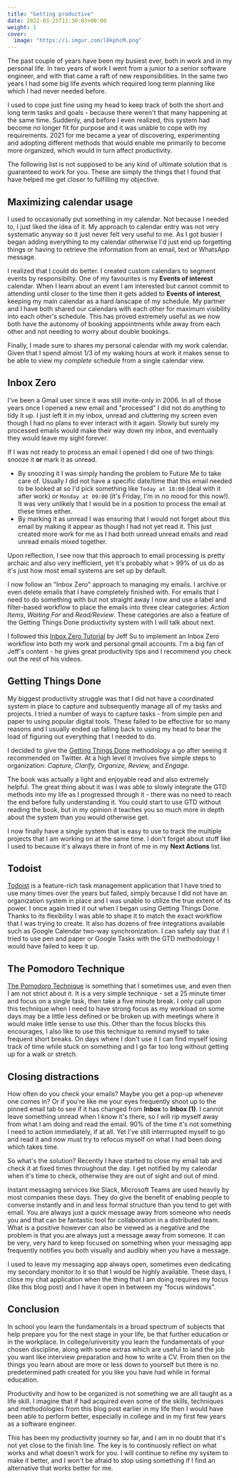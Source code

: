 ```yaml
---
title: "Getting productive"
date: 2022-03-25T11:30:03+00:00
weight: 1
cover:
  image: "https://i.imgur.com/l0kphcM.png"
---
```


The past couple of years have been my busiest ever, both in work and in my personal life. In two years of work I went from a junior to a senior software engineer, and with that came a raft of new responsibilities. In the same two years I had some big life events which required long term planning like which I had never needed before.

I used to cope just fine using my head to keep track of both the short and long term tasks and goals - because there weren't that many happening at the same time. Suddenly, and before I even realized, this system had become no longer fit for purpose and it was unable to cope with my requirements. 2021 for me became a year of discovering, experimenting and adopting different methods that would enable me primarily to become more organized, which would in turn affect productivity. 

The following list is not supposed to be any kind of ultimate solution that is guaranteed to work for you. These are simply the things that I  found that have helped me get closer to fulfilling my objective.

## Maximizing calendar usage

I used to occasionally put something in my calendar. Not because I needed to, I just liked the idea of it. My approach to calendar entry was not very systematic anyway so it just never felt very useful to me. As I got busier I began adding everything to my calendar otherwise I'd just end up forgetting things or having to retrieve the information from an email, text or WhatsApp message.

I realized that I could do better. I created custom calendars to segment events by responsibilty. One of my favourites is my **Events of interest** calendar. When I learn about an event I am interested but cannot commit to attending until closer to the time then it gets added to **Events of interest**, keeping my main calendar as a hard lanscape of my schedule. My partner and I have both shared our calendars with each other for maximum visibility into each other's schedule. This has proved extremely useful as we now both have the autonomy of booking appointments while away from each other and not needing to worry about double bookings.

Finally, I made sure to shares my personal calendar with my work calendar. Given that I spend almost 1/3 of my waking hours at work it makes sense to be able to view my *complete* schedule from a single calendar view.

## Inbox Zero

I've been a Gmail user since it was still invite-only in 2006. In all of those years once I opened a new email and "processed" I did not do anything to tidy it up. I just left it in my inbox, unread and cluttering my screen even though I had no plans to ever interact with it again. Slowly but surely my processed emails would make their way down my inbox, and eventually they would leave my sight forever.

If I was not ready to process an email I opened I did one of two things: snooze it **or** mark it as unread. 

* By snoozing it I was simply handing the problem to Future Me to take care of. Usually I did not have a specific date/time that this email needed to be looked at so I'd pick something like `Today at 18:00` (deal with it after work) or `Monday at 09:00` (it's Friday, I'm in no mood for this now!). It was very unlikely that I would be in a position to process the email at these times either.
* By marking it as unread I was ensuring that I would not forget about this email by making it appear as though I had not yet read it. This just created more work for me as I had both unread unread emails and read unread emails mixed together.

Upon reflection, I see now that this approach to email processing is pretty archaic and also very inefficient, yet it's probably what > 99% of us do as it's just how most email systems are set up by default.

I now follow an "Inbox Zero" approach to managing my emails. I archive or even delete emails that I have completely finished with. For emails that I need to do something with but not straight away I now and use a label and filter-based workflow to place the emails into three clear categories: *Action Items*, *Waiting For* and *Read/Review*. These categories are also a feature of the Getting Things Done productivity system with I will talk about next.

I followed this [Inbox Zero Tutorial](https://youtu.be/9ql1CQfxWxQ) by Jeff Su to implement an Inbox Zero workflow into both my work and personal gmail accounts. I'm a big fan of Jeff's content - he gives great productivity tips and I recommend you check out the rest of his videos.

## Getting Things Done

My biggest productivity struggle was that I did not have a coordinated system in place to capture and subsequently manage all of my tasks and projects. I tried a number of ways to capture tasks - from simple pen and paper to using popular digital tools. These failed to be effective for so many reasons and I usually ended up falling back to using my head to bear the load of figuring out everything that I needed to do.

I decided to give the [Getting Things Done](https://gettingthingsdone.com/what-is-gtd/) methodology a go after seeing it recommended on Twitter.
At a high level it involves five simple steps to organization: _Capture, Clarify, Organize, Review,_ and _Engage_.

The book was actually a light and enjoyable read and also extremely helpful. The great thing about it was I was able to slowly integrate the GTD methods into my life as I progressed through it - there was no need to reach the end before fully understanding it. You could start to use GTD without reading the book, but in my opinion it teaches you so much more in depth about the system than you would otherwise get.

I now finally have a single system that is easy to use to track the multiple projects that I am working on at the same time. I don't forget about stuff like I used to because it's always there in front of me in my **Next Actions** list.

## Todoist

[Todoist](https://todoist.com/) is a feature-rich task management application that I have tried to use many times over the years but failed, simply because I did not have an organization system in place and I was unable to utilize the true extent of its power. I once again tried it out when I began using Getting Things Done. Thanks to its flexibility I was able to shape it to match the exact workflow that I was trying to create. It also has dozens of free integrations available such as Google Calendar two-way synchronization. I can safely say that if I tried to use pen and paper or Google Tasks with the GTD methodology I would have failed to keep it up.

## The Pomodoro Technique

[The Pomodoro Technique](https://francescocirillo.com/pages/pomodoro-technique) is something that I sometimes use, and even then I am not strict about it.
It is a very simple technique - set a 25 minute timer and focus on a single task, then take a five minute break.
I only call upon this technique when I need to have strong focus as my workload on some days may be a little less defined or be broken up with meetings where it would make little sense to use this.
Other than the focus blocks this encourages, I also like to use this technique to remind myself to take frequent short breaks. On days where I don't use it I can find myself losing track of time while stuck on something and I go far too long without getting up for a walk or stretch.

## Closing distractions

How often do you check your emails? Maybe you get a pop-up whenever one comes in? Or if you're like me your eyes frequently shoot up to the pinned email tab to see if it has changed from **Inbox** to **Inbox (1)**. I cannot leave something unread when I know it's there, so I will rip myself away from what I am doing and read the email. 90% of the time it's not something I need to action immediately, if at all. Yet I've still interrrupted myself to go and read it and now must try to refocus myself on what I had been doing which takes time.

So what's the solution? Recently I have started to close my email tab and check it at fixed times throughout the day. I get notified by my calendar when it's time to check, otherwise they are out of sight and out of mind.

Instant messaging services like Slack, Microsoft Teams are used heavily by most companies these days. They do give the benefit of enabling people to converse instantly and in and less formal structure than you tend to get with email. You are always just a quick message away from someone who needs you and that can be fantastic tool for collaboration in a distributed team. 
What is a positive however can also be viewed as a negative and the problem is that you are always just a message away from someone. It can be very, very hard to keep focused on something when your messaging app frequently notifies you both visually and audibly when you have a message.

I used to leave my messaging app always open, sometimes even dedicating my secondary monitor to it so that I would be highly available. These days, I close my chat application when the thing that I am doing requires my focus (like this blog post) and I have it open in between my "focus windows".

## Conclusion

In school you learn the fundamentals in a broad spectrum of subjects that help prepare you for the next stage in your life, be that further education or in the workplace. In college/university you learn the fundamentals of your chosen discipline, along with some extras which are useful to land the job you want like interview preparation and how to write a CV. From then on the things you learn about are more or less down to yourself but there is no predetermined path created for you like you have had while in formal education.

Productivity and how to be organized is not something we are all taught as a life skill. I imagine that if had acquired even some of the skills, techniques and methodologies from this blog post earlier in my life then I would have been able to perform better, especially in college and in my first few years as a software engineer.

This has been my productivity journey so far, and I am in no doubt that it's not yet close to the finish line. The key is to continuosly reflect on what works and what doesn't work for you. I will continue to refine my system to make it better, and I won't be afraid to stop using something if I find an alternative that works better for me.

